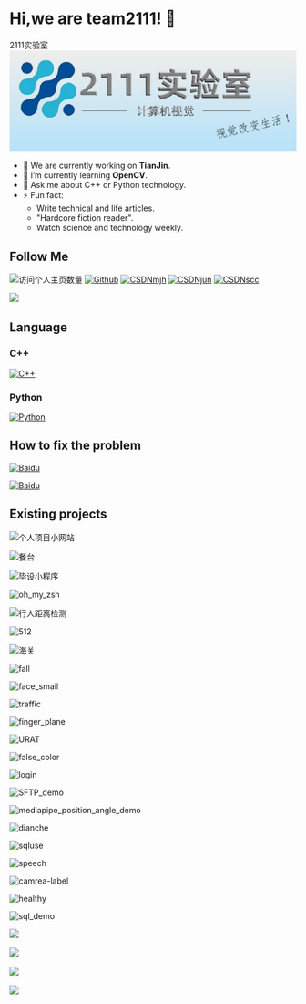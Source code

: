# Hi,we are team2111! 👋
2111实验室
![](https://github.com/team2111/.github/blob/main/img.png)

- 🔭 We are currently working on **TianJin**.
- 🌱 I’m currently learning **OpenCV**.
- 💬 Ask me about C++ or Python technology.
- ⚡ Fun fact: 
  - Write technical and life articles.
  - "Hardcore fiction reader".
  - Watch science and technology weekly.

## Follow Me
![访问个人主页数量](https://komarev.com/ghpvc/?username=team2111&color=green)
[![Github](https://img.shields.io/github/followers/duktig666?label=Github&style=social)](https://github.com/team2111)
[![CSDNmjh](https://img.shields.io/badge/MJH-CSDN-red)](https://blog.csdn.net/visual_eagle?type=blog)
[![CSDNjun](https://img.shields.io/badge/JUN-CSDN-red)](https://blog.csdn.net/weixin_44868057)
[![CSDNscc](https://img.shields.io/badge/SCC-CSDN-red)](https://blog.csdn.net/weixin_50153843?spm=1000.2115.3001.5343)

![](https://visitor-badge.glitch.me/badge?page_id=team2111.readme)

## Language

### C++
[![C++](https://img.shields.io/badge/C%2B%2B-%20-brightgreen)](https://zh.cppreference.com/w/%E9%A6%96%E9%A1%B5)
### Python
[![Python](https://img.shields.io/badge/Python-%20-brightgreen)](https://docs.python.org/zh-cn/3/tutorial/index.html)

## How to fix the problem
[![Baidu](https://img.shields.io/badge/Baidu-%20-blue)](https://www.baidu.com/)

[![Baidu](https://www.baidu.com/img/PCtm_d9c8750bed0b3c7d089fa7d55720d6cf.png)](https://www.baidu.com/)

## Existing projects
![个人项目小网站](https://img.shields.io/badge/django__web__show-%E5%9F%BA%E4%BA%8EDjango%E7%9A%84%E4%B8%AA%E4%BA%BA%E9%A1%B9%E7%9B%AE%E5%B1%95%E7%A4%BA%E7%BD%91%E7%AB%99-blue)

![餐台](https://img.shields.io/badge/food__system-%E5%9F%BA%E4%BA%8EOpenCV%E7%9A%84%E6%99%BA%E6%85%A7%E9%A4%90%E5%8F%B0-red)

![毕设小程序](https://img.shields.io/badge/applet__bishe-%E5%AD%A9%E5%A5%B4%E7%8E%A9%E4%BC%B4%E5%B0%8F%E7%A8%8B%E5%BA%8F-red)

![oh_my_zsh](https://img.shields.io/badge/oh__my__zsh-%E4%BA%91%E6%9C%8D%E5%8A%A1%E5%99%A8%E9%85%8D%E7%BD%AE-blue)

![行人距离检测](https://img.shields.io/badge/person__distance-%E8%A1%8C%E4%BA%BA%E8%B7%9D%E7%A6%BB%E6%A3%80%E6%B5%8B-blue)

![512](https://img.shields.io/badge/face__recognition__512-512%E7%89%B9%E5%BE%81%E7%82%B9-orange)

![海关](https://img.shields.io/badge/haiguan-%E6%B5%B7%E5%85%B3%E9%A1%B9%E7%9B%AE-orange)

![fall](https://img.shields.io/badge/fall__detection-%E8%B7%8C%E5%80%92%E6%A3%80%E6%B5%8B-green)

![face_smail](https://img.shields.io/badge/face__recognition__and__expression__analysis-%E4%BA%BA%E8%84%B8%E8%AF%86%E5%88%AB%2B%E8%A1%A8%E6%83%85%E5%88%86%E6%9E%90-green)

![traffic](https://img.shields.io/badge/traffic__detect%20-%E4%BA%A4%E9%80%9A%E6%A0%87%E8%AF%86%E8%AF%86%E5%88%AB-yellowgreen)

![finger_plane](https://img.shields.io/badge/finger__plane-%E6%89%8B%E5%8A%BF%E6%8E%A7%E5%88%B6-yellowgreen)

![URAT](https://img.shields.io/badge/orange__fire__URAT-%E4%B8%B2%E5%8F%A3%E8%B0%83%E8%AF%95%E5%8A%A9%E6%89%8B-lightgrey)

![false_color](https://img.shields.io/badge/false__color-OpenCV%E4%BC%AA%E5%BD%A9%E8%89%B2-lightgrey)

![login](https://img.shields.io/badge/Qt__login__demo-Qt%E7%99%BB%E5%BD%95demo-yellow)

![SFTP_demo](https://img.shields.io/badge/SFTP__Vectory-%E5%9F%BA%E4%BA%8ESFTP%E5%8D%8F%E8%AE%AE%E7%9A%84%E5%B7%A5%E5%8E%82%E6%96%87%E4%BB%B6%E7%AE%A1%E7%90%86-yellow)

![mediapipe_position_angle_demo](https://img.shields.io/badge/mediapipe__position__angle__demo-%E5%9F%BA%E4%BA%8Emediapipe%E5%B0%86%E9%AA%A8%E9%AA%BC%E5%85%B3%E9%94%AE%E7%82%B9%E6%8F%90%E5%8F%96-brightgreen)

![dianche](https://img.shields.io/static/v1?label=dianche&message=%E7%94%B5%E8%BD%A6%E9%A1%B9%E7%9B%AE&color=blueviolet)

![sqluse](https://img.shields.io/static/v1?label=sqluse&message=%E7%94%B5%E8%BD%A6%E9%A1%B9%E7%9B%AE%E6%95%B0%E6%8D%AE%E5%BA%93%E6%B5%8B%E8%AF%95%E9%83%A8%E5%88%86&color=blueviolet)

![speech](https://img.shields.io/static/v1?label=speech__recognition&message=%E8%AF%AD%E9%9F%B3%E8%AF%86%E5%88%AB&color=9cf)

![camrea-label](https://img.shields.io/badge/camrea--label-%E5%9C%86%E5%BD%A2label-brightgreen)

![healthy](https://img.shields.io/badge/healthy__code-%E5%81%A5%E5%BA%B7%E7%A0%81%E8%AF%86%E5%88%AB%E7%B3%BB%E7%BB%9F-brightgreen)

![sql_demo](https://img.shields.io/badge/Qt__sql__demo-Qt%E7%9A%84%E6%95%B0%E6%8D%AE%E5%BA%93%E7%9A%84demo-yellowgreen)

![](https://img.shields.io/static/v1?label=Sport__user&message=%E5%9F%BA%E4%BA%8E%E8%AE%A1%E7%AE%97%E6%9C%BA%E8%A7%86%E8%A7%89%E7%9A%84%E4%BD%93%E6%B5%8B%E6%B5%8B%E8%AF%84%E6%89%93%E5%88%86%E7%B3%BB%E7%BB%9F%E7%94%A8%E6%88%B7%E7%AB%AF&color=blueviolet)

![](https://img.shields.io/static/v1?label=Sport__admin&message=%E5%9F%BA%E4%BA%8E%E8%AE%A1%E7%AE%97%E6%9C%BA%E8%A7%86%E8%A7%89%E7%9A%84%E4%BD%93%E6%B5%8B%E6%B5%8B%E8%AF%84%E6%89%93%E5%88%86%E7%B3%BB%E7%BB%9F%E7%AE%A1%E7%90%86%E7%AB%AF&color=blueviolet)

![](https://img.shields.io/badge/smart__classroom__user-%E6%99%BA%E6%85%A7%E6%95%99%E5%AE%A4%E7%94%A8%E6%88%B7%E7%AB%AF-blue)

![](https://img.shields.io/badge/smart__classroom__admin-%E6%99%BA%E6%85%A7%E6%95%99%E5%AE%A4%E7%AE%A1%E7%90%86%E7%AB%AF-blue)
